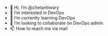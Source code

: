 - 👋 Hi, I’m @chetantiwary
- 👀 I’m interested in DevOps
- 🌱 I’m currently learning DevOps
- 💞️ I’m looking to collaborate on DevOps admin
- 📫 How to reach me via mail

<!---
chetantiwary/chetantiwary is a ✨ special ✨ repository because its `README.md` (this file) appears on your GitHub profile.
You can click the Preview link to take a look at your changes.
--->
